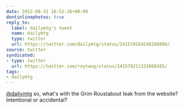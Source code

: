 ```yaml
---
date: 2012-08-31 16:52:26+00:00
dontinlinephotos: true
reply_to:
  label: dailymtg's tweet
  name: dailymtg
  type: twitter
  url: https://twitter.com/dailymtg/status/241578164248268800/
source: twitter
syndicated:
- type: twitter
  url: https://twitter.com/roytang/status/241579211331088385/
tags:
- dailymtg
---
```


[@dailymtg](https://twitter.com/dailymtg/) so, what's with the Grim Roustabout leak from the website? Intentional or accidental?